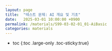 ```yaml
---
layout: page
title:  "테스트 문제: AI 개요 및 기초"
date:   2025-03-01 10:00:00 +0900
permalink: /materials/S99-03-02-01_01-AiBasic
categories: materials
---
```

* toc
{:toc .large-only .toc-sticky:true}
